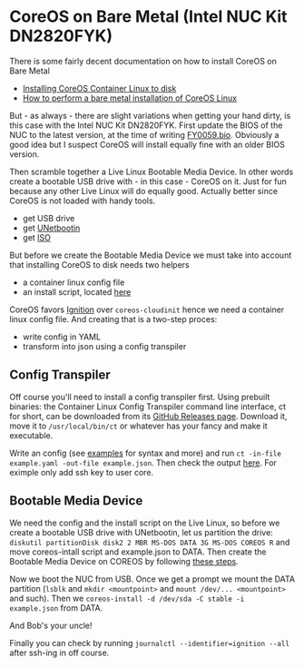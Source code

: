 # CoreOS on Bare Metal (Intel NUC Kit DN2820FYK)
There is some fairly decent documentation on how to install CoreOS on Bare Metal

- [Installing CoreOS Container Linux to disk](https://coreos.com/os/docs/latest/installing-to-disk.html)
- [How to perform a bare metal installation of CoreOS Linux](https://linuxconfig.org/how-to-perform-a-bare-metal-installation-of-coreos-linux)

But - as always - there are slight variations when getting your hand dirty, is this case with the Intel NUC Kit DN2820FYK. First update the BIOS of the NUC to the latest version, at the time of writing [FY0059.bio](https://downloadcenter.intel.com/download/26898/NUCs-BIOS-Update-FYBYT10H-86A-). Obviously a good idea but I suspect CoreOS will install equally fine with an older BIOS version.

Then scramble together a Live Linux Bootable Media Device. In other words create a bootable USB drive with - in this case - CoreOS on it. Just for fun because any other Live Linux will do equally good. Actually better since CoreOS is not loaded with handy tools.

- get USB drive
- get [UNetbootin](https://unetbootin.github.io/)
- get [ISO](https://coreos.com/os/docs/latest/booting-with-iso.html)

But before we create the Bootable Media Device we must take into account that installing CoreOS to disk needs two helpers
- a container linux config file
- an install script, located [here](https://coreos.com/os/docs/latest/installing-to-disk.html)

CoreOS favors [Ignition](https://coreos.com/ignition/docs/latest/what-is-ignition.html) over `coreos-cloudinit` hence we need a container linux config file. And creating that is a two-step proces:
- write config in YAML
- transform into json using a config transpiler

## Config Transpiler
Off course you'll need to install a config transpiler first. Using prebuilt binaries: the Container Linux Config Transpiler command line interface, ct for short, can be downloaded from its [GitHub Releases page](https://github.com/coreos/container-linux-config-transpiler/releases). Download it, move it to `/usr/local/bin/ct` or whatever has your fancy and make it executable.

Write an config (see [examples](https://coreos.com/os/docs/latest/clc-examples.html) for syntax and more) and run `ct -in-file example.yaml -out-file example.json`. Then check the output [here](https://coreos.com/validate/). For eximple only add ssh key to user core.

## Bootable Media Device
We need the config and the install script on the Live Linux, so before we create a bootable USB drive with UNetbootin, let us partition the drive: `diskutil partitionDisk disk2 2 MBR MS-DOS DATA 3G MS-DOS COREOS R` and move coreos-intall script and example.json to DATA. Then create the Bootable Media Device on COREOS by following [these steps](https://tutorials.ubuntu.com/tutorial/tutorial-create-a-usb-stick-on-macos).

Now we boot the NUC from USB. Once we get a prompt we mount the DATA partition (`lsblk` and `mkdir <mountpoint>` and `mount /dev/... <mountpoint>` and such). Then we `coreos-install -d /dev/sda -C stable -i example.json` from DATA.

And Bob's your uncle!

Finally you can check by running `journalctl --identifier=ignition --all` after ssh-ing in off course.
